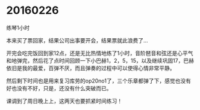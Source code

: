 # 20160226

练琴1小时

本来买了票回家，结果公司出事要开会，结果票就此浪费了...

开完会吃完饭回到家12点，还是无比热情地练了1小时，音阶琶音和弦还是心平气和地弹完，然后花了点时间回顾一下小巴赫1，2，5，15，以及继续巩固17，巴赫依旧是我的最爱，百弹不厌，而且弹奏的过程中可以使得心情非常平静。

然后剩下时间也是用来复习库劳的op20no1了，三个乐章都弹了下，感觉也没有好也没有不好，只是，还没有什么突破而已。

课调到了周日晚上上，这两天也要抓紧时间练习！